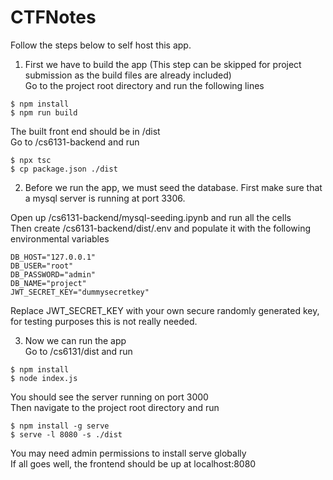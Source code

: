# CTFNotes

Follow the steps below to self host this app.

1. First we have to build the app (This step can be skipped for project submission as the build files are already included) \
Go to the project root directory and run the following lines
```
$ npm install
$ npm run build
```
The built front end should be in /dist \
Go to /cs6131-backend and run
```
$ npx tsc
$ cp package.json ./dist
```

2. Before we run the app, we must seed the database. First make sure that a mysql server is running at port 3306.

Open up /cs6131-backend/mysql-seeding.ipynb and run all the cells \
Then create /cs6131-backend/dist/.env and populate it with the following environmental variables
```
DB_HOST="127.0.0.1"
DB_USER="root"
DB_PASSWORD="admin"
DB_NAME="project"
JWT_SECRET_KEY="dummysecretkey"
```
Replace JWT_SECRET_KEY with your own secure randomly generated key, for testing purposes this is not really needed.

3. Now we can run the app \
Go to /cs6131/dist and run
```
$ npm install
$ node index.js
```
You should see the server running on port 3000 \
Then navigate to the project root directory and run
```
$ npm install -g serve
$ serve -l 8080 -s ./dist
```
You may need admin permissions to install serve globally \
If all goes well, the frontend should be up at localhost:8080
